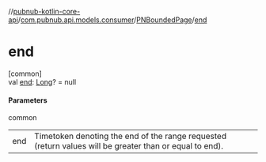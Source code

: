 //[pubnub-kotlin-core-api](../../../index.md)/[com.pubnub.api.models.consumer](../index.md)/[PNBoundedPage](index.md)/[end](end.md)

# end

[common]\
val [end](end.md): [Long](https://kotlinlang.org/api/core/kotlin-stdlib/kotlin/-long/index.html)? = null

#### Parameters

common

| | |
|---|---|
| end | Timetoken denoting the end of the range requested     (return values will be greater than or equal to end). |
